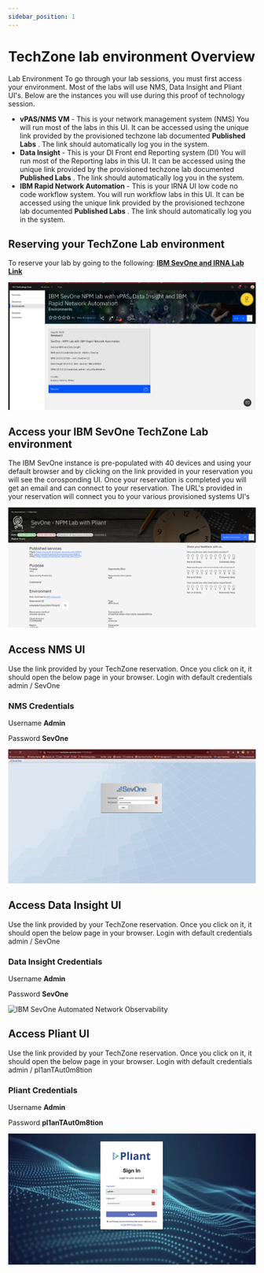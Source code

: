 ```yaml
---
sidebar_position: 1
---
```

# TechZone lab environment Overview
Lab Environment 
To go through your lab sessions, you must first access your environment. Most of the labs will use NMS, Data Insight and Pliant UI's. Below are the instances you will use during this proof of technology session.

- **vPAS/NMS VM** - This is your network management system (NMS) You will run most of the labs in this UI. It can be accessed using the unique link provided by the provisioned techzone lab documented **Published Labs** . The link should automatically log you in the system.
- **Data Insight** -  This is your DI Front end Reporting system (DI) You will run most of the Reporting labs in this UI. It can be accessed using the unique link provided by the provisioned techzone lab documented **Published Labs** . The link should automatically log you in the system.
- **IBM Rapid Network Automation** - This is your IRNA UI low code no code workflow system. You will run workflow labs in this UI. It can be accessed using the unique link provided by the provisioned techzone lab documented **Published Labs** . The link should automatically log you in the system. 

## Reserving your TechZone Lab environment
To reserve your lab by going to the following:
[**IBM SevOne and IRNA Lab Link**](https://techzone.ibm.com/collection/ibm-sev-one-npm-lab-with-v-pas-data-insight-and-ibm-rapid-network-automation/environments)


![IBM SevOne Automated Network Observability](img/tz/tz-2.png)

## Access your IBM SevOne TechZone Lab environment

The IBM SevOne instance is pre-populated with 40 devices and using your default browser and by clicking on the link provided in your reservation you will see the corosponding UI. Once your reservation is completed you will get an email and can connect to your reservation. The URL's provided in your reservation will connect you to your various provisioned systems UI's

![IBM SevOne Automated Network Observability](img/labenv/urlconnect.png)

## Access NMS UI
Use the link provided by your TechZone reservation. Once you click on it, it should open the below page in your browser. Login with default credentials admin / SevOne

### NMS Credentials
Username **Admin**

Password **SevOne**

![IBM SevOne Automated Network Observability](img/labenv/nmsuilogin.png)

## Access Data Insight UI
Use the link provided by your TechZone reservation. Once you click on it, it should open the below page in your browser. Login with default credentials admin / SevOne

### Data Insight Credentials
Username **Admin**

Password **SevOne**

![IBM SevOne Automated Network Observability](img/labenv/dilogin.png)

## Access Pliant UI
Use the link provided by your TechZone reservation. Once you click on it, it should open the below page in your browser. Login with default credentials admin / pl1anTAut0m8tion

### Pliant Credentials
Username **Admin**

Password **pl1anTAut0m8tion**

![IBM SevOne Automated Network Observability](img/labenv/pliantui.png)



